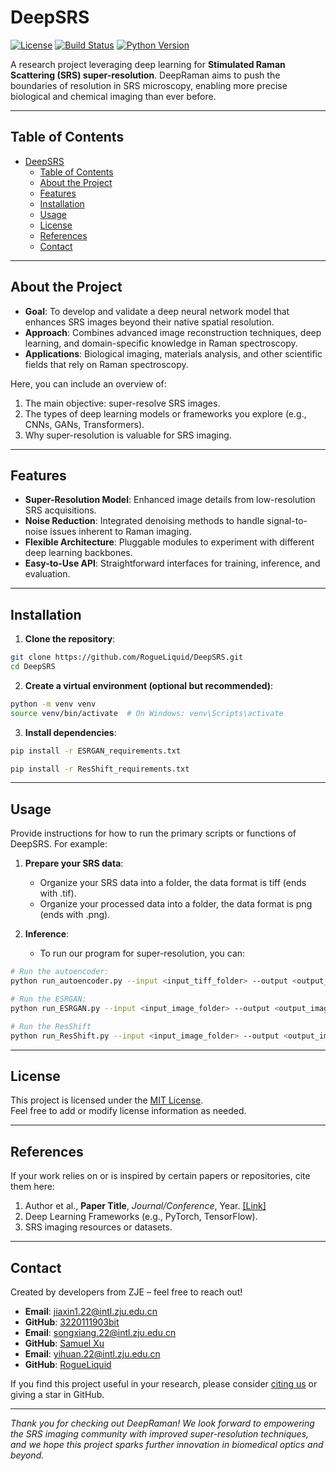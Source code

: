 # DeepSRS

[![License](https://img.shields.io/badge/license-MIT-blue.svg)](LICENSE)
[![Build Status](https://img.shields.io/github/actions/workflow/status/RogueLiquid/DeepRaman/ci.yml?branch=main)](https://github.com/RogueLiquid/DeepRaman/actions)
[![Python Version](https://img.shields.io/badge/python-3.8%2B-green.svg)](https://www.python.org/downloads/)

A research project leveraging deep learning for **Stimulated Raman Scattering (SRS) super-resolution**. DeepRaman aims to push the boundaries of resolution in SRS microscopy, enabling more precise biological and chemical imaging than ever before.

---

## Table of Contents
- [DeepSRS](#deepsrs)
  - [Table of Contents](#table-of-contents)
  - [About the Project](#about-the-project)
  - [Features](#features)
  - [Installation](#installation)
  - [Usage](#usage)
  - [License](#license)
  - [References](#references)
  - [Contact](#contact)

---

## About the Project
- **Goal**: To develop and validate a deep neural network model that enhances SRS images beyond their native spatial resolution.  
- **Approach**: Combines advanced image reconstruction techniques, deep learning, and domain-specific knowledge in Raman spectroscopy.  
- **Applications**: Biological imaging, materials analysis, and other scientific fields that rely on Raman spectroscopy.

Here, you can include an overview of:
1. The main objective: super-resolve SRS images.  
2. The types of deep learning models or frameworks you explore (e.g., CNNs, GANs, Transformers).  
3. Why super-resolution is valuable for SRS imaging.

---

## Features
- **Super-Resolution Model**: Enhanced image details from low-resolution SRS acquisitions.  
- **Noise Reduction**: Integrated denoising methods to handle signal-to-noise issues inherent to Raman imaging.  
- **Flexible Architecture**: Pluggable modules to experiment with different deep learning backbones.  
- **Easy-to-Use API**: Straightforward interfaces for training, inference, and evaluation.

---

## Installation

1. **Clone the repository**:

~~~~bash
git clone https://github.com/RogueLiquid/DeepSRS.git
cd DeepSRS
~~~~

2. **Create a virtual environment (optional but recommended)**:

~~~~bash
python -m venv venv
source venv/bin/activate  # On Windows: venv\Scripts\activate
~~~~

3. **Install dependencies**:

~~~~bash
pip install -r ESRGAN_requirements.txt
~~~~

~~~~bash
pip install -r ResShift_requirements.txt
~~~~

---

## Usage
Provide instructions for how to run the primary scripts or functions of DeepSRS. For example:

1. **Prepare your SRS data**:  
   - Organize your SRS data into a folder, the data format is tiff (ends with .tif).
   - Organize your processed data into a folder, the data format is png (ends with .png).

2. **Inference**:

   - To run our program for super-resolution, you can:

~~~~bash
# Run the autoencoder:
python run_autoencoder.py --input <input_tiff_folder> --output <output_tiff_folder>

# Run the ESRGAN:
python run_ESRGAN.py --input <input_image_folder> --output <output_image_folder>

# Run the ResShift
python run_ResShift.py --input <input_image_folder> --output <output_image_folder>
~~~~

---

## License
This project is licensed under the [MIT License](LICENSE).  
Feel free to add or modify license information as needed.

---

## References
If your work relies on or is inspired by certain papers or repositories, cite them here:  
1. Author et al., **Paper Title**, *Journal/Conference*, Year. [\[Link\]](https://example.com)  
2. Deep Learning Frameworks (e.g., PyTorch, TensorFlow).  
3. SRS imaging resources or datasets.

---

## Contact
Created by developers from ZJE – feel free to reach out!  
- **Email**: jiaxin1.22@intl.zju.edu.cn
- **GitHub**: [3220111903bit](https://github.com/3220111903bit)
- **Email**: songxiang.22@intl.zju.edu.cn
- **GitHub**: [Samuel Xu](https://github.com/RainbowBombs)
- **Email**: yihuan.22@intl.zju.edu.cn
- **GitHub**: [RogueLiquid](https://github.com/RogueLiquid)

If you find this project useful in your research, please consider [citing us](#references) or giving a star in GitHub.

---

*Thank you for checking out DeepRaman! We look forward to empowering the SRS imaging community with improved super-resolution techniques, and we hope this project sparks further innovation in biomedical optics and beyond.*
